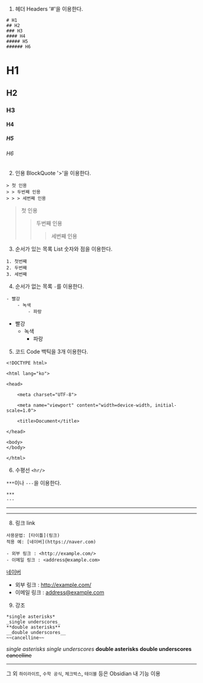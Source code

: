 1. 헤더 Headers
'#'을 이용한다.
```
# H1
## H2
### H3
#### H4
##### H5
###### H6
```

# H1
## H2
### H3
#### H4
##### H5
###### H6

2. 인용 BlockQuote
'>'을 이용한다.
```
> 첫 인용
> > 두번째 인용
> > > 세번째 인용
```

> 첫 인용
> > 두번째 인용
> > > 세번째 인용

3. 순서가 있는 목록 List
숫자와 점을 이용한다.
```
1. 첫번째
2. 두번째
3. 세번째
```

4. 순서가 없는 목록
`-`를 이용한다.
```
- 빨강
	- 녹색
		- 파랑
```

- 빨강
	- 녹색
		- 파랑

5. 코드 Code
백틱을 3개 이용한다.

```
<!DOCTYPE html>

<html lang="ko">

<head>

    <meta charset="UTF-8">

    <meta name="viewport" content="width=device-width, initial-scale=1.0">

    <title>Document</title>

</head>

<body>
</body>

</html>
```

6. 수평선 `<hr/>`

`***`이나 `---`을 이용한다.
```
***
---
```

***
---

8. 링크 link
```
사용문법: [타이틀](링크)
적용 예: [네이버](https://naver.com)

- 외부 링크 : <http://example.com/>
- 이메일 링크 : <address@example.com>
```

[네이버](https://naver.com)
- 외부 링크 : <http://example.com/>
- 이메일 링크 : <address@example.com>

9. 강조
```
*single asterisks*
_single underscores_
**double asterisks**
__double underscores__
~~cancelline~~
```

*single asterisks*
_single underscores_
**double asterisks**
__double underscores__
~~cancelline~~

---
그 외 `하이라이트`, `수학 공식`, `체크박스`, `테이블` 등은 Obsidian 내 기능 이용